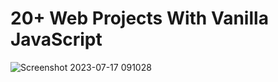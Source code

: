 # 20+ Web Projects With Vanilla JavaScript
![Screenshot 2023-07-17 091028](https://github.com/YousefMaher179/Kalbonyan-Elmarsos/assets/106788176/e59c9210-4f10-4510-92c4-5f1d8d7d514c)

